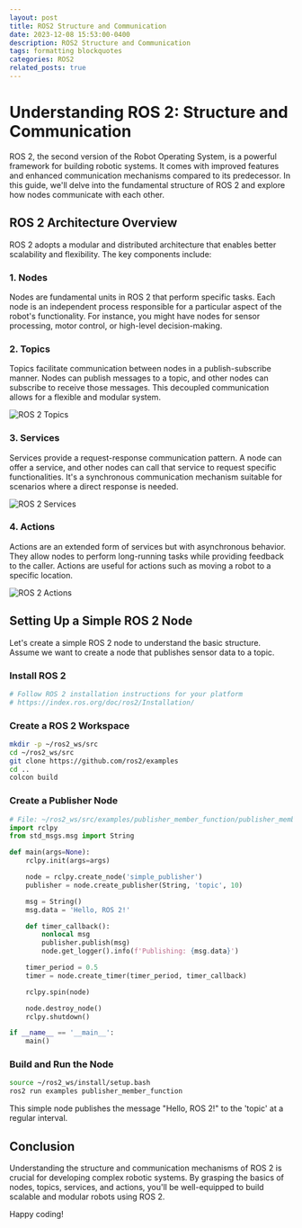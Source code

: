 ```yaml
---
layout: post
title: ROS2 Structure and Communication
date: 2023-12-08 15:53:00-0400
description: ROS2 Structure and Communication
tags: formatting blockquotes
categories: ROS2
related_posts: true
---
```


# Understanding ROS 2: Structure and Communication

ROS 2, the second version of the Robot Operating System, is a powerful framework for building robotic systems. It comes with improved features and enhanced communication mechanisms compared to its predecessor. In this guide, we'll delve into the fundamental structure of ROS 2 and explore how nodes communicate with each other.

## ROS 2 Architecture Overview

ROS 2 adopts a modular and distributed architecture that enables better scalability and flexibility. The key components include:

### 1. Nodes

Nodes are fundamental units in ROS 2 that perform specific tasks. Each node is an independent process responsible for a particular aspect of the robot's functionality. For instance, you might have nodes for sensor processing, motor control, or high-level decision-making.

### 2. Topics

Topics facilitate communication between nodes in a publish-subscribe manner. Nodes can publish messages to a topic, and other nodes can subscribe to receive those messages. This decoupled communication allows for a flexible and modular system.

![ROS 2 Topics](images/ros2_topics.png)

### 3. Services

Services provide a request-response communication pattern. A node can offer a service, and other nodes can call that service to request specific functionalities. It's a synchronous communication mechanism suitable for scenarios where a direct response is needed.

![ROS 2 Services](images/ros2_services.png)

### 4. Actions

Actions are an extended form of services but with asynchronous behavior. They allow nodes to perform long-running tasks while providing feedback to the caller. Actions are useful for actions such as moving a robot to a specific location.

![ROS 2 Actions](images/ros2_actions.png)

## Setting Up a Simple ROS 2 Node

Let's create a simple ROS 2 node to understand the basic structure. Assume we want to create a node that publishes sensor data to a topic.

### Install ROS 2

```bash
# Follow ROS 2 installation instructions for your platform
# https://index.ros.org/doc/ros2/Installation/
```

### Create a ROS 2 Workspace

```bash
mkdir -p ~/ros2_ws/src
cd ~/ros2_ws/src
git clone https://github.com/ros2/examples
cd ..
colcon build
```

### Create a Publisher Node

```python
# File: ~/ros2_ws/src/examples/publisher_member_function/publisher_member_function/publisher_member_function/publisher_member_function.py
import rclpy
from std_msgs.msg import String

def main(args=None):
    rclpy.init(args=args)

    node = rclpy.create_node('simple_publisher')
    publisher = node.create_publisher(String, 'topic', 10)

    msg = String()
    msg.data = 'Hello, ROS 2!'

    def timer_callback():
        nonlocal msg
        publisher.publish(msg)
        node.get_logger().info(f'Publishing: {msg.data}')

    timer_period = 0.5
    timer = node.create_timer(timer_period, timer_callback)

    rclpy.spin(node)

    node.destroy_node()
    rclpy.shutdown()

if __name__ == '__main__':
    main()
```

### Build and Run the Node

```bash
source ~/ros2_ws/install/setup.bash
ros2 run examples publisher_member_function
```

This simple node publishes the message "Hello, ROS 2!" to the 'topic' at a regular interval.

## Conclusion

Understanding the structure and communication mechanisms of ROS 2 is crucial for developing complex robotic systems. By grasping the basics of nodes, topics, services, and actions, you'll be well-equipped to build scalable and modular robots using ROS 2.

Happy coding!
